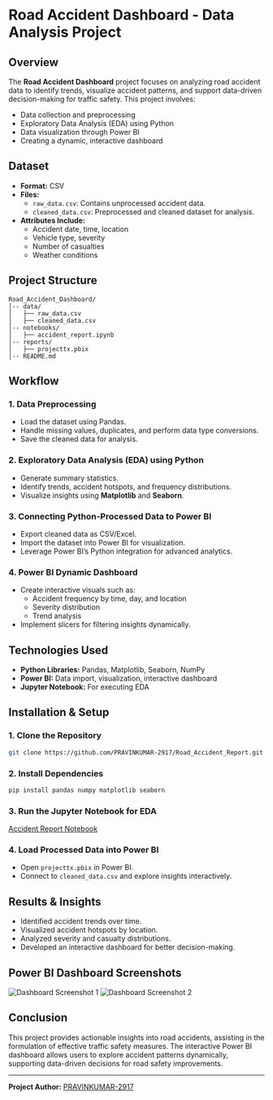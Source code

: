 # Road Accident Dashboard - Data Analysis Project

## Overview
The **Road Accident Dashboard** project focuses on analyzing road accident data to identify trends, visualize accident patterns, and support data-driven decision-making for traffic safety. This project involves:

- Data collection and preprocessing
- Exploratory Data Analysis (EDA) using Python
- Data visualization through Power BI
- Creating a dynamic, interactive dashboard

## Dataset
- **Format:** CSV
- **Files:**
  - `raw_data.csv`: Contains unprocessed accident data.
  - `cleaned_data.csv`: Preprocessed and cleaned dataset for analysis.
- **Attributes Include:**
  - Accident date, time, location
  - Vehicle type, severity
  - Number of casualties
  - Weather conditions

## Project Structure
```
Road_Accident_Dashboard/
│-- data/
│   ├── raw_data.csv
│   ├── cleaned_data.csv
│-- notebooks/
│   ├── accident_report.ipynb
│-- reports/
│   ├── projecttx.pbix
│-- README.md
```

## Workflow
### 1. Data Preprocessing
- Load the dataset using Pandas.
- Handle missing values, duplicates, and perform data type conversions.
- Save the cleaned data for analysis.

### 2. Exploratory Data Analysis (EDA) using Python
- Generate summary statistics.
- Identify trends, accident hotspots, and frequency distributions.
- Visualize insights using **Matplotlib** and **Seaborn**.

### 3. Connecting Python-Processed Data to Power BI
- Export cleaned data as CSV/Excel.
- Import the dataset into Power BI for visualization.
- Leverage Power BI’s Python integration for advanced analytics.

### 4. Power BI Dynamic Dashboard
- Create interactive visuals such as:
  - Accident frequency by time, day, and location
  - Severity distribution
  - Trend analysis
- Implement slicers for filtering insights dynamically.

## Technologies Used
- **Python Libraries:** Pandas, Matplotlib, Seaborn, NumPy
- **Power BI:** Data import, visualization, interactive dashboard
- **Jupyter Notebook:** For executing EDA

## Installation & Setup
### 1. Clone the Repository
```sh
git clone https://github.com/PRAVINKUMAR-2917/Road_Accident_Report.git
```

### 2. Install Dependencies
```sh
pip install pandas numpy matplotlib seaborn
```

### 3. Run the Jupyter Notebook for EDA
[Accident Report Notebook](https://github.com/PRAVINKUMAR-2917/Road_Accident_Report/blob/main/Accident_Report.ipynb)

### 4. Load Processed Data into Power BI
- Open `projecttx.pbix` in Power BI.
- Connect to `cleaned_data.csv` and explore insights interactively.

## Results & Insights
- Identified accident trends over time.
- Visualized accident hotspots by location.
- Analyzed severity and casualty distributions.
- Developed an interactive dashboard for better decision-making.

## Power BI Dashboard Screenshots
![Dashboard Screenshot 1](https://github.com/user-attachments/assets/b91c8399-2521-4c06-9f71-80a81abc26a8)
![Dashboard Screenshot 2](https://github.com/user-attachments/assets/caee38d1-aacb-4b90-9eef-a96e066b95ae)

## Conclusion
This project provides actionable insights into road accidents, assisting in the formulation of effective traffic safety measures. The interactive Power BI dashboard allows users to explore accident patterns dynamically, supporting data-driven decisions for road safety improvements.

---
**Project Author:** [PRAVINKUMAR-2917](https://github.com/PRAVINKUMAR-2917)

